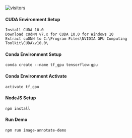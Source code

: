 ![visitors](https://visitor-badge.glitch.me/badge?page_id=yoavain.tf-playground)

#### CUDA Environment Setup

```
Install CUDA 10.0
Download cUdNN v7.x for CUDA 10.0 for Windows 10
Extract cuDNN to C:\Program Files\NVIDIA GPU Computing Toolkit\CUDA\v10.0\
```

#### Conda Environment Setup
```
conda create --name tf_gpu tensorflow-gpu 
```

#### Conda Environment Activate
```
activate tf_gpu
```

#### NodeJS Setup
```
npm install
```

#### Run Demo
```
npm run image-annotate-demo
```